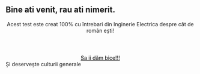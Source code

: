 ## Bine ati venit, rau ati nimerit.

<meta charset="utf-8">
<meta name="viewport" content="width=device-width, initial-scale=1">
<link rel="stylesheet" href="css/style.css" type="text/css">
<div class="container">

	
<header>
<div class="pull-left">Acest test este creat 100% cu întrebari din Inginerie Electrica despre cât de român ești!</div>

		
</header>
		
<center><a href="index.html" style="color:#000000" class="button">Sa ii dăm bice!!!</a></center>
		
<footer>
<div class="pull-right">Și deservește culturii generale</div>

</footer>
</div>	
